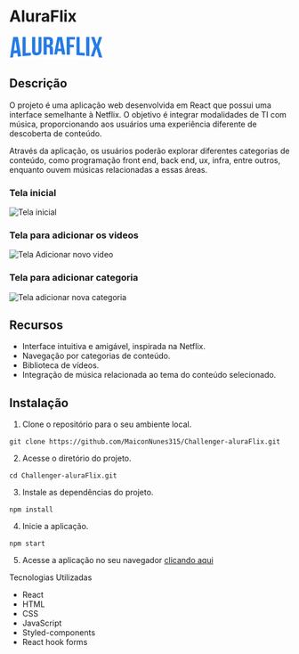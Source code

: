 # AluraFlix
![Aluraflix](https://github.com/MaiconNunes315/Challenger-aluraFlix/blob/main/src/assets/logo.png?raw=true)

## Descrição
O projeto é uma aplicação web desenvolvida em React que possui uma interface semelhante à Netflix. O objetivo é integrar modalidades de TI com música, proporcionando aos usuários uma experiência diferente de descoberta de conteúdo.

Através da aplicação, os usuários poderão explorar diferentes categorias de conteúdo, como programação front end, back end, ux, infra, entre outros, enquanto ouvem músicas relacionadas a essas áreas. 

### Tela inicial
![Tela inicial]()

### Tela para adicionar os videos
![Tela Adicionar novo video]()


### Tela para adicionar categoria
![Tela adicionar nova categoria]()

## Recursos
 * Interface intuitiva e amigável, inspirada na Netflix.
 * Navegação por categorias de conteúdo.
 * Biblioteca de vídeos.
 * Integração de música relacionada ao tema do conteúdo selecionado.
 

## Instalação
1. Clone o repositório para o seu ambiente local.

~~~
git clone https://github.com/MaiconNunes315/Challenger-aluraFlix.git
~~~ 

2. Acesse o diretório do projeto.

~~~ 
cd Challenger-aluraFlix.git
~~~

3. Instale as dependências do projeto.

``` 
npm install 
```

4. Inicie a aplicação.

``` 
npm start
 ```

5. Acesse a aplicação no seu navegador [clicando aqui](https://challenger-alura-flix-git-main-maiconnunes315.vercel.app/)

Tecnologias Utilizadas
 * React
 * HTML
 * CSS
 * JavaScript
 * Styled-components
 * React hook forms
